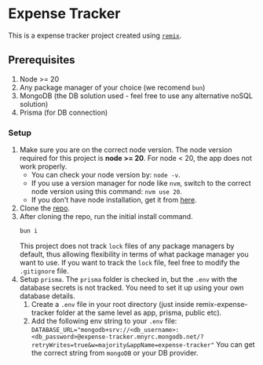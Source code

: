 # Expense Tracker

This is a expense tracker project created using [`remix`](https://remix.run/docs/en/main).

## Prerequisites

1. Node >= 20
2. Any package manager of your choice (we recomend `bun`)
3. MongoDB (the DB solution used - feel free to use any alternative noSQL solution)
4. Prisma (for DB connection)

### Setup

1. Make sure you are on the correct node version. The node version required for this project is **node >= 20**. For node < 20, the app does not work properly.
   - You can check your node version by: `node -v`.
   - If you use a version manager for node like `nvm`, switch to the correct node version using this command: `nvm use 20`.
   - If you don't have node installation, get it from [here](https://nodejs.org/en/download/package-manager).
2. Clone the [repo](https://github.com/MattOfficial/remix-expense-tracker.git).
3. After cloning the repo, run the initial install command.
   ```sh
   bun i
   ```
   This project does not track `lock` files of any package managers by default, thus allowing flexibility in terms of what package manager you want to use. If you want to track the `lock` file, feel free to modify the `.gitignore` file.
4. Setup `prisma`. The `prisma` folder is checked in, but the `.env` with the database secrets is not tracked. You need to set it up using your own database details.
   1. Create a `.env` file in your root directory (just inside remix-expense-tracker folder at the same level as app, prisma, public etc).
   2. Add the following env string to your `.env` file:
      `DATABASE_URL="mongodb+srv://<db_username>:<db_password>@expense-tracker.mnyrc.mongodb.net/?retryWrites=true&w=majority&appName=expense-tracker"`
      You can get the correct string from `mongoDB` or your DB provider.
